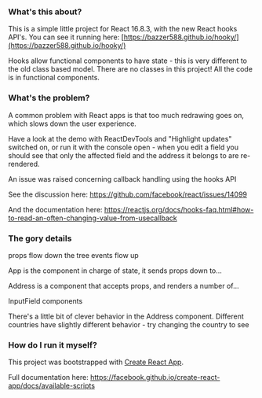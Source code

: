 
### What's this about?

This is a simple little project for React 16.8.3,
with the new React hooks API's.
You can see it running here: [https://bazzer588.github.io/hooky/](https://bazzer588.github.io/hooky/)

Hooks allow functional components to have state - this is very different to
the old class based model.
There are no classes in this project!
All the code is in functional components.

### What's the problem?

A common problem with React apps is that too much redrawing goes on, which slows down the
user experience.

Have a look at the demo with ReactDevTools and "Highlight updates" switched on, or
run it with the console open - when you edit a field you should see that only the
affected field and the address it belongs to are re-rendered.

An issue was raised concerning callback handling using the hooks API

See the discussion here:
https://github.com/facebook/react/issues/14099

And the documentation here:
https://reactjs.org/docs/hooks-faq.html#how-to-read-an-often-changing-value-from-usecallback

### The gory details

  props flow down the tree
  events flow up 
  
App is the component in charge of state, it sends props down to...

Address is a component that accepts props, and renders a number of...

InputField components

There's a little bit of clever behavior in the Address component.
Different countries have slightly different behavior - try changing the country to see
 

### How do I run it myself?

This project was bootstrapped with [Create React App](https://github.com/facebook/create-react-app).

Full documentation here:
https://facebook.github.io/create-react-app/docs/available-scripts
